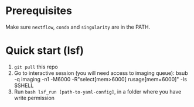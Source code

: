 # Prerequisites

Make sure `nextflow`, `conda` and `singularity` are in the PATH.

# Quick start (lsf)

1. `git pull` this repo
2. Go to interactive session (you will need access to imaging queue): 
    bsub -q imaging -n1 -M6000 -R"select[mem>6000] rusage[mem=6000]" -Is $SHELL
3. Run `bash lsf_run [path-to-yaml-config]`, in a folder where you have write permission
